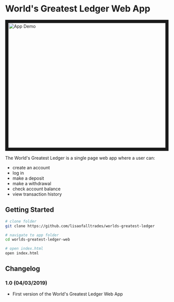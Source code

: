 # World's Greatest Ledger Web App

<img src="assets/demo_loop.gif"
alt="App Demo" width="600" height="400" border="10" />

The World's Greatest Ledger is a single page web app where a user can:

- create an account
- log in
- make a deposit
- make a withdrawal
- check account balance
- view transaction history

## Getting Started
``` bash
# clone folder
git clone https://github.com/lisaofalltrades/worlds-greatest-ledger

# navigate to app folder
cd worlds-greatest-ledger-web

# open index.html
open index.html
```

## Changelog

### 1.0 (04/03/2019)
- First version of the World's Greatest Ledger Web App
